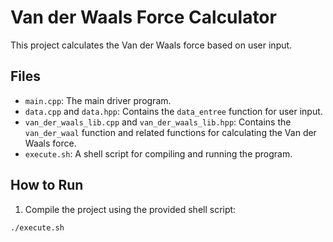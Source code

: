 # Van der Waals Force Calculator

This project calculates the Van der Waals force based on user input.

## Files

- `main.cpp`: The main driver program.
- `data.cpp` and `data.hpp`: Contains the `data_entree` function for user input.
- `van_der_waals_lib.cpp` and `van_der_waals_lib.hpp`: Contains the `van_der_waal` function and related functions for calculating the Van der Waals force.
- `execute.sh`: A shell script for compiling and running the program.

## How to Run

1. Compile the project using the provided shell script:

```sh
./execute.sh